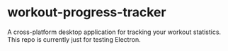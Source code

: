 # workout-progress-tracker
A cross-platform desktop application for tracking your workout statistics. This repo is currently just for testing Electron. 
